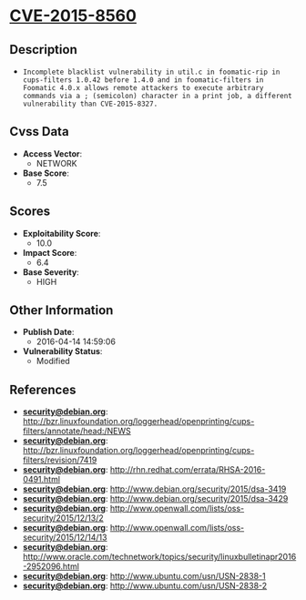 
# [CVE-2015-8560](http://bzr.linuxfoundation.org/loggerhead/openprinting/cups-filters/annotate/head:/NEWS)

## Description

- `Incomplete blacklist vulnerability in util.c in foomatic-rip in cups-filters 1.0.42 before 1.4.0 and in foomatic-filters in Foomatic 4.0.x allows remote attackers to execute arbitrary commands via a ; (semicolon) character in a print job, a different vulnerability than CVE-2015-8327.`

## Cvss Data

- **Access Vector**:
  - NETWORK
- **Base Score**:
  - 7.5

## Scores

- **Exploitability Score**:
  - 10.0
- **Impact Score**:
  - 6.4
- **Base Severity**:
  - HIGH

## Other Information

- **Publish Date**:
  - 2016-04-14 14:59:06
- **Vulnerability Status**:
  - Modified

## References

- **security@debian.org**: http://bzr.linuxfoundation.org/loggerhead/openprinting/cups-filters/annotate/head:/NEWS
- **security@debian.org**: http://bzr.linuxfoundation.org/loggerhead/openprinting/cups-filters/revision/7419
- **security@debian.org**: http://rhn.redhat.com/errata/RHSA-2016-0491.html
- **security@debian.org**: http://www.debian.org/security/2015/dsa-3419
- **security@debian.org**: http://www.debian.org/security/2015/dsa-3429
- **security@debian.org**: http://www.openwall.com/lists/oss-security/2015/12/13/2
- **security@debian.org**: http://www.openwall.com/lists/oss-security/2015/12/14/13
- **security@debian.org**: http://www.oracle.com/technetwork/topics/security/linuxbulletinapr2016-2952096.html
- **security@debian.org**: http://www.ubuntu.com/usn/USN-2838-1
- **security@debian.org**: http://www.ubuntu.com/usn/USN-2838-2

